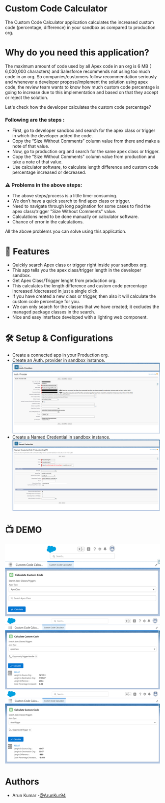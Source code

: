 # Custom Code Calculator
The Custom Code Calculator application calculates the increased custom code (percentage, difference) in your sandbox as compared to production org.

# Why do you need this application?
The maximum amount of code used by all Apex code in an org is 6 MB ( 6,000,000 characters) and Salesforce recommends not using too much code in an org. So companies/customers follow recommendation seriously and whenever a developer propose/implement the solution using apex code, the review team wants to know how much custom code percentage is going to increase due to this implementation and based on that they accept or reject the solution.

Let's check how the developer calculates the custom code percentage?

### Following are the steps :
* First, go to developer sandbox and search for the apex class or trigger in which the developer added the code.
* Copy the “Size Without Comments” column value from there and make a note of that value.
* Now, go to production org and search for the same apex class or trigger.
* Copy the “Size Without Comments” column value from production and take a note of that value.
* Use calculator software, to calculate length difference and custom code percentage increased or decreased.

### ⚠️ Problems in the above steps:
* The above steps/process is a little time-consuming.
* We don’t have a quick search to find apex class or trigger. 
* Need to navigate through long pagination for some cases to find the apex class/trigger "Size Without Comments" value.
* Calculations need to be done manually on calculator software.
* Chance of error in the calculations.

All the above problems you can solve using this application.

# :high_brightness: Features
* Quickly search Apex class or trigger right inside your sandbox org.
* This app tells you the apex class/trigger length in the developer sandbox.
* Get Apex Class/Trigger lenght from production org.
* This calculates the length difference and custom code percentage increased /decreased in just a single click.
* If you have created a new class or trigger, then also it will calculate the custom code percentage for you.
* We can only search for the classes that we have created; it excludes the managed package classes in the search.
* Nice and easy interface developed with a lighting web component.

# :hammer_and_wrench: Setup & Configurations
* Create a connected app in your Production org.
* Create an Auth. provider in sandbox instance.
 ![](https://github.com/arun12209/Custom-Code-Calculator/blob/main/Images/Auth_Provider.png)
* Create a Named Credential in sandbox instance.
 ![](https://github.com/arun12209/Custom-Code-Calculator/blob/main/Images/NamedCredentials_setting.png)

# :tv: DEMO
![](https://github.com/arun12209/Custom-Code-Calculator/blob/main/Images/CustomCodeCalculatorDemo.png)
![](https://github.com/arun12209/Custom-Code-Calculator/blob/main/Images/ApexClassCalculation.png)
![](https://github.com/arun12209/Custom-Code-Calculator/blob/main/Images/ApexTriggerCalculation.png)

# Authors
* Arun Kumar -[@ArunKur94](https://twitter.com/ArunKur94)



